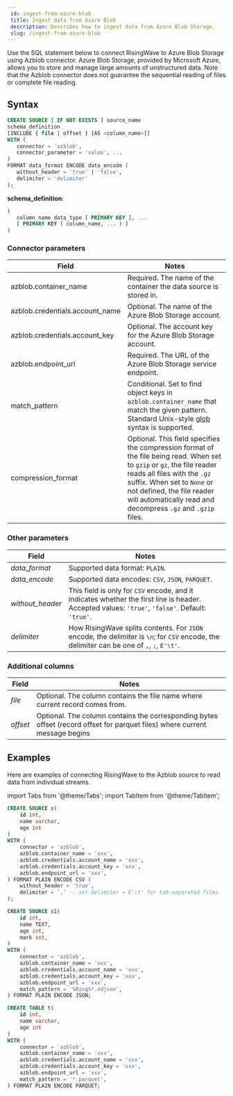 ```yaml
---
 id: ingest-from-azure-blob
 title: Ingest data from Azure Blob
 description: Describes how to ingest data from Azure Blob Storage.
 slug: /ingest-from-azure-blob
---
```

<head>
  <link rel="canonical" href="https://docs.risingwave.com/docs/current/ingest-from-azure-blob/" />
</head>

Use the SQL statement below to connect RisingWave to Azure Blob Storage using Azblob connector. Azure Blob Storage, provided by Microsoft Azure, allows you to store and manage large amounts of unstructured data. Note that the Azblob connector does not guarantee the sequential reading of files or complete file reading.

## Syntax

```sql
CREATE SOURCE [ IF NOT EXISTS ] source_name 
schema_definition
[INCLUDE { file | offset } [AS <column_name>]]
WITH (
   connector = 'azblob',
   connector_parameter = 'value', ...
)
FORMAT data_format ENCODE data_encode (
   without_header = 'true' | 'false',
   delimiter = 'delimiter'
); 
```

**schema_definition**:

```sql
(
   column_name data_type [ PRIMARY KEY ], ...
   [ PRIMARY KEY ( column_name, ... ) ]
)
```

### Connector parameters

|Field|Notes|
|---|---|
|azblob.container_name |Required. The name of the container the data source is stored in. |
|azblob.credentials.account_name|Optional. The name of the Azure Blob Storage account. |
|azblob.credentials.account_key|Optional. The account key for the Azure Blob Storage account.|
|azblob.endpoint_url|Required. The URL of the Azure Blob Storage service endpoint.|
|match_pattern|Conditional. Set to find object keys in `azblob.container_name` that match the given pattern. Standard Unix-style [glob](https://en.wikipedia.org/wiki/Glob_(programming)) syntax is supported.|
|compression_format|Optional. This field specifies the compression format of the file being read. When set to `gzip` or `gz`, the file reader reads all files with the `.gz` suffix. When set to `None` or not defined, the file reader will automatically read and decompress `.gz` and `.gzip` files.|

### Other parameters

|Field|Notes|
|---|---|
|*data_format*| Supported data format: `PLAIN`. |
|*data_encode*| Supported data encodes: `CSV`, `JSON`, `PARQUET`. |
|*without_header*| This field is only for `CSV` encode, and it indicates whether the first line is header. Accepted values: `'true'`, `'false'`. Default: `'true'`.|
|*delimiter*| How RisingWave splits contents. For `JSON` encode, the delimiter is `\n`; for `CSV` encode, the delimiter can be one of `,`, `;`, `E'\t'`. |

### Additional columns

|Field|Notes|
|---|---|
|*file*| Optional. The column contains the file name where current record comes from. |
|*offset*| Optional. The column contains the corresponding bytes offset (record offset for parquet files) where current message begins|

## Examples

Here are examples of connecting RisingWave to the Azblob source to read data from individual streams.

import Tabs from '@theme/Tabs';
import TabItem from '@theme/TabItem';

<Tabs>

<TabItem value="csv" label="CSV" default>

```sql
CREATE SOURCE s(
    id int,
    name varchar,
    age int
) 
WITH (
    connector = 'azblob',
    azblob.container_name = 'xxx',
    azblob.credentials.account_name = 'xxx',
    azblob.credentials.account_key = 'xxx',
    azblob.endpoint_url = 'xxx',
) FORMAT PLAIN ENCODE CSV (
    without_header = 'true',
    delimiter = ',' -- set delimiter = E'\t' for tab-separated files
); 
```

</TabItem>

<TabItem value="json" label="JSON" default>

```sql
CREATE SOURCE s1( 
    id int,
    name TEXT,
    age int,
    mark int,
)
WITH (
    connector = 'azblob',
    azblob.container_name = 'xxx',
    azblob.credentials.account_name = 'xxx',
    azblob.credentials.account_key = 'xxx',
    azblob.endpoint_url = 'xxx',
    match_pattern = '%Ring%*.ndjson',
) FORMAT PLAIN ENCODE JSON;
```

</TabItem>

<TabItem value="parquet" label="PARQUET" default>

```sql
CREATE TABLE t(
    id int,
    name varchar,
    age int
) 
WITH (
    connector = 'azblob',
    azblob.container_name = 'xxx',
    azblob.credentials.account_name = 'xxx',
    azblob.credentials.account_key = 'xxx',
    azblob.endpoint_url = 'xxx',
    match_pattern = '*.parquet',
) FORMAT PLAIN ENCODE PARQUET;
```

</TabItem>
</Tabs>